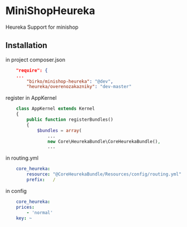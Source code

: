 MiniShopHeureka
===============

Heureka Support for minishop

## Installation

in project composer.json

``` json
    "require": {
    ...
        "birko/minishop-heureka": "@dev",
        "heureka/overenozakazniky": "dev-master"
```

register in AppKernel

``` php
    class AppKernel extends Kernel
    {
        public function registerBundles()
        {
            $bundles = array(
                ...
                new Core\HeurekaBundle\CoreHeurekaBundle(),
                ...
```    

in routing.yml

``` yaml  
    core_heureka:
        resource: "@CoreHeurekaBundle/Resources/config/routing.yml"
        prefix:   /
```

in config

``` yaml  
    core_heureka:
    prices:
        - 'normal'
    key: ~
```
